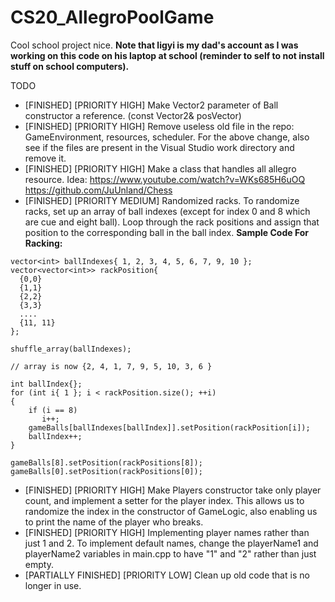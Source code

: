 # CS20_AllegroPoolGame

Cool school project nice.
**Note that ligyi is my dad's account as I was working on this code on his laptop at school (reminder to self to not install stuff on school computers).**

TODO
- [FINISHED] [PRIORITY HIGH] Make Vector2 parameter of Ball constructor a reference. (const Vector2& posVector)
- [FINISHED] [PRIORITY HIGH] Remove useless old file in the repo: GameEnvironment, resources, scheduler. For the above change, also see if the files are present in the Visual Studio work directory and remove it.
- [FINISHED] [PRIORITY HIGH] Make a class that handles all allegro resource. Idea: https://www.youtube.com/watch?v=WKs685H6uOQ https://github.com/JuUnland/Chess
- [FINISHED] [PRIORITY MEDIUM] Randomized racks. To randomize racks, set up an array of ball indexes (except for index 0 and 8 which are cue and eight ball). Loop through the rack positions and assign that position to the corresponding ball in the ball index.
__Sample Code For Racking:__
```
vector<int> ballIndexes{ 1, 2, 3, 4, 5, 6, 7, 9, 10 };
vector<vector<int>> rackPosition{
  {0,0}
  {1,1}
  {2,2}
  {3,3}
  ....
  {11, 11}
};
  
shuffle_array(ballIndexes);
  
// array is now {2, 4, 1, 7, 9, 5, 10, 3, 6 }

int ballIndex{};
for (int i{ 1 }; i < rackPosition.size(); ++i)
{
    if (i == 8)
       i++;
    gameBalls[ballIndexes[ballIndex]].setPosition(rackPosition[i]);
    ballIndex++;
}

gameBalls[8].setPosition(rackPositions[8]);
gameBalls[0].setPosition(rackPositions[0]);

```
- [FINISHED] [PRIORITY HIGH] Make Players constructor take only player count, and implement a setter for the player index. This allows us to randomize the index in the constructor of GameLogic, also enabling us to print the name of the player who breaks.
- [FINISHED] [PRIORITY HIGH] Implementing player names rather than just 1 and 2. To implement default names, change the playerName1 and playerName2 variables in main.cpp to have "1" and "2" rather than just empty.
- [PARTIALLY FINISHED] [PRIORITY LOW] Clean up old code that is no longer in use.
